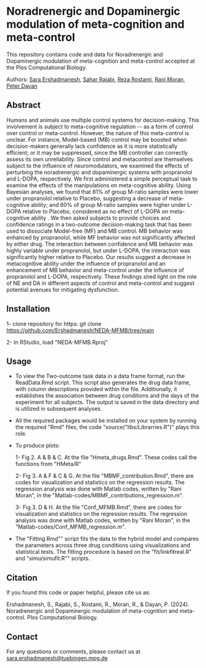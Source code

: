 # Noradrenergic and Dopaminergic modulation of meta-cognition and meta-control

This repository contains code and data for Noradrenergic and
Dopaminergic modulation of meta-cognition and meta-control accepted at
the Plos Computational Biology.

Authors: [Sara
Ershadmanesh](https://www.kyb.tuebingen.mpg.de/person/106573/271124),
[Sahar Rajabi](https://www.linkedin.com/in/sahar-rajabi/), [Reza
Rostami](https://profile.ut.ac.ir/en/~rrostami/grants), [Rani
Moran](https://www.qmul.ac.uk/sbbs/staff/rani-moran.html), [Peter
Dayan](https://www.mpg.de/12309370/biological-cybernetics-dayan)

## Abstract

Humans and animals use multiple control systems for decision-making.
This involvement is subject to meta-cognitive regulation -- as a form of
control over control or meta-control. However, the nature of this
meta-control is unclear. For instance, Model-based (MB) control may be
boosted when decision-makers generally lack confidence as it is more
statistically efficient; or it may be suppressed, since the MB
controller can correctly assess its own unreliability. Since control and
metacontrol are themselves subject to the influence of neuromodulators,
we examined the effects of perturbing the noradrenergic and dopaminergic
systems with propranolol and L-DOPA, respectively. We first administered
a simple perceptual task to examine the effects of the manipulations on
meta-cognitive ability. Using Bayesian analyses, we found that $81\%$ of
group M-ratio samples were lower under propranolol relative to Placebo,
suggesting a decrease of meta-cognitive ability; and $60\%$ of group
M-ratio samples were higher under L-DOPA relative to Placebo, considered
as no effect of L-DOPA on meta-cognitive ability . We then asked
subjects to provide choices and confidence ratings in a two-outcome
decision-making task that has been used to dissociate Model-free (MF)
and MB control. MB behavior was enhanced by propranolol, while MF
behavior was not significantly affected by either drug. The interaction
between confidence and MB behavior was highly variable under
propranolol, but under L-DOPA, the interaction was significantly higher
relative to Placebo. Our results suggest a decrease in metacognitive
ability under the influence of propranolol and an enhancement of MB
behavior and meta-control under the influence of propranolol and L-DOPA,
respectively. These findings shed light on the role of NE and DA in
different aspects of control and meta-control and suggest potential
avenues for mitigating dysfunction.

## Installation

1- clone repository for https: git clone
<https://github.com/Ershadmanesh/NEDA-MFMB/tree/main>

2- In RStudio,
load "NEDA-MFMB.Rproj"

## Usage

-   To view the Two-outcome task data in a data frame format, run the ReadData.Rmd script. This script also generates the drug data frame, with column descriptions provided within the file. Additionally, it establishes the association between drug conditions and the days of the experiment for all subjects. The output is saved in the data directory and is utilized in subsequent analyses.

- All the required packages would be installed on your system by running the required "Rmd" files, the code "source("libs/Librarries.R")" plays this role.

-   To produce plots:

    1- Fig 2. A & B & C. At the file
    "Hmeta_drugs.Rmd". These codes call the functions from "HMeta/R"

    2- Fig 3. A & F & C & G. At the file
    "MBMF_contribution.Rmd", there are codes for visualization and
    statistics on the regression results. The regression analysis was
    done with Matlab codes, written by "Rani Moran", in the
    "Matlab-codes/MBMF_contributions_regression.m".

    3- Fig 3. D & H. At the file "Conf_MFMB.Rmd",
    there are codes for visualization and statistics on the regression
    results. The regression analysis was done with Matlab codes, written
    by "Rani Moran", in the "Matlab-codes/Conf_MFMB_regression.m".


- The "Fitting.Rmd"" script fits the data to the hybrid model and compares the parameters across three drug conditions using visualizations and statistical tests. The fitting procedure is based on the "fit/linkfitreal.R" and "simu/simufit.R"" scripts.



## Citation

If you found this code or paper helpful, please cite us as:

Ershadmanesh, S., Rajabi, S., Rostami, R., Moran, R., & Dayan, P.
(2024). Noradrenergic and Dopaminergic modulation of meta-cognition and
meta-control. Plos Computational Biology.

## Contact

For any questions or comments, please contact us at
[sara.ershadmanesh\@tuebingen.mpg.de](mailto:sara.ershadmanesh@tuebingen.mpg.de)













